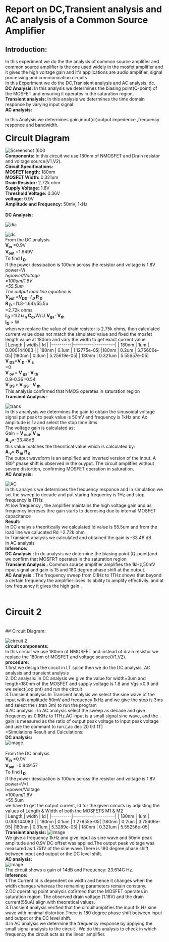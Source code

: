 # **Report on DC,Transient analysis and AC analysis of a Common Source Amplifier**
## **Introduction:**
</p>     In this experiment we do the the analysis of common source amplifier 
and common source amplifier is the one used widely in the mosfet amplifier and it gives the 
high voltage gain and it's applications are audio amplifier, signal processing and communication circuits
<br> In this Experiment we do the DC,Tranisient analysis and AC analysis.
dc.<br>
<b> DC Analysis:</b>
In this analysis we determines the biasing point(Q-point) of the MOSFET and ensuring it operates in the saturation region.
<br>
<b> Transient analysis:</b>
In this analysis we determines the time domain responce by varying input signal.
<br>
<b> AC analysis:</b>

In this Analysis we determines gain,input(or)output impedence ,frequency responce and bandwidth.
<br>
<br>
<b style="font-size: 27px;"> Circuit Diagram </b>


 ![Screenshot (600](https://github.com/user-attachments/assets/5ec39989-0a30-4e1b-921d-a3b359814ff9)
<br>
<b> Components:</b>
In this circuit we use 180nm of NMOSFET and Drain resistor and voltage source(V1,V2).
<br>
<b> Circuit Specifications:</b>
 <br>
 <b>MOSFET length:</b>
180nm
<br>
<b> MOSFET Width:</b>
0.321um
<br>
<b> Drain Resistor:</b>
2.72k ohm
<br>
<b> Supply Voltage:</b>
1.8V
<br>
<b> Threshold Voltage:</b>
0.36V
<br>
<b> voltage:</b>
0.9V
<br>
<b> Amplitude and Frequency:</b>
50mV, 1kHz
<br>.
<br>
<b> DC Analysis:</b>
<br>




![dia](https://github.com/user-attachments/assets/c99f2146-840e-49da-b01d-e8e4990a16a0)
<br>


![dc](https://github.com/user-attachments/assets/230737ba-c4c2-45a3-8916-d650cf94fd77)
<br>
From the DC analysis
<br>
<b>V<sub>in</b>
=0.9V
<br>
<b>V<sub>out</b>
=1.649V
<br>
To find <b> I<sub> D </b>
<br>
If the power dessipation is 100um across the resistor and voltage is 1.8V
<br>
power=V*I
<br>
I=power/Voltage
<br>
  =100um/1.8V
  <br>
 =55.5um
<br>
The output load line equation is
<br>
<b> V<sub>out</b>
=<b>V<sub>DD</b>-<b> I<sub> D </b>*<b> R<sub> D </b>
<br>
<b> R<sub> D </b>=(1.8-1.64)/55.5u
<br>
=2.72k ohms
<br>
<b> I<sub> D </b>
=1/2<b> u<sub> n</b><b> C<sub>ox</b>W/L(<b> V<sub>gs</b>-<b> V<sub>th</b>
<br>
<b> I<sub>D</b> &prop; W
<br>
when we replace the value of drain resistor is 2.75k ohms, then  calculated current value does not match the simulated value and fixed the mosfet length value at 180nm and
vary the width to get exact current value
<br>
| Length   | width    | Id       |
|----------|----------|----------|
| 180nm    | 1um      | 0.000144083 |
| 180nm    | 0.1um    | 1.12775e-05|
|180nm     | 0.2um    | 3.75606e-05|
|180nm     | 0.3um    |  5.25619e-05|
| 180nm    | 0.321um   |  5.55657e-05|
<br>
<b> V<sub> DS</b>=<b>V <sub> D </b>-<b>V <sub> s </b>
<br>
  =0
<br>
<b> V<sub> ov </b>=<b> V<sub> gs</b>-<b> V<sub> th </b>
<br> 
0.9-0.36=0.54
<br>
<b> V<sub> DS </b>><b> V<sub> GS </b>-<b> V<sub> th </b>
<br>
 This analysis confirmed that NMOS operates in saturation region
 <br>
 <b> Transient Analysis:</b>
 <br>
 

 
![trans](https://github.com/user-attachments/assets/0f7158ef-92ca-4150-a70c-1e0bf359651c)
<br>
In this ananlysis we determines the gain.to obtain the sinusoidal voltage signal put peak to peak value is 50mV and frequency is 1kHz and Ac amplitude is 1v and select the stop time 3ms
<br>
The voltage gain is calculated as:
<br>
Gain =<b> V<sub> out</b>/<b> V<sub> in</b>
<br>
<b> A<sub> v</b>=-33.48dB
<br>
this value matches the theoritical value which is calculated by:
<br>
<b> A<sub> v</b>=<b> G<sub> m</b><b> R<sub> d</b>
<br>
The output waveform is an amplified and inverted version of the input.
A 180° phase shift is observed in the ouyput.
The circuit amplifies without severe distortion, confirming MOSFET operation in saturation.
<br>
<b> AC Analysis:</b>

![AC](https://github.com/user-attachments/assets/f17c6aff-9b11-4fc5-ad46-2eb5fc3b9137)
<br>
In this analysis we determines the frequency responce and In  simulation we set the sweep to decade and put staring frequency is 1Hz and stop frequency is 1THz
<br>
At low frequency , the amplifier maintains the  high voltage gain and as frequency increses thre gain starts to decresing due to internal MOSFET capacitance
<br>
<b>Result:</b>
<br>
In DC analysis theoritically we calculated Id value is 55.5um and from the load line we calucated Rd =2.72k ohm
<br>
In Transient analysis we calculated and obtained the gain is -33.48 dB
<br>
In AC analysis 
<br>
<b> Inference:</b>
<br>
<b>DC Analysis :</b>
In dc analysis we  determine the biasing point (Q-point)and we confirm that MOSFRT operates in the saturation region
<br>
<b> Transient Analysis :</b>
Common source amplifier amplifies the 1kHz,50mV input signal and  gain is 15 and 180 degree phase shift at the output.
<br>
<b>AC Analysis :</b>
The frequency sweep from 0.1Hz to 1THz shows that beyond a certain frequency the amplifier loses its ability to amplify effectivily.
and at low frequency it gives the high gain .
<br>
<br>
# Circuit 2
<br>
## Circuit Diagram: 
<br>



![circuit 2](https://github.com/user-attachments/assets/6119c0aa-703b-4d5b-985e-380fd8a92b51)
<Br>
<b> circuit components:</b>
<br>
In this circuit we use 180nm of NMOSFET and instead of drain resistor we replace the 180nm of MOSFET and voltage source(V1,V2).
<br>
<b> procedure:</b>
<br>
1.first we design the circut in LT spice then we do the DC analysis, AC analysis and transient analysis
<br>
2. DC analysis: In DC analysis  we give the value for width=3um and length=180nm of the MOSFET and supply voltage is 1.8 and Vgs =0.9 and we select(.op pnt) and run the circuit
<br>
 3.Transient analysis:In Transient analysis we select the sine wave of the input with amplitude 50mV and frequency 1kHz and we give the stop is 3ms and select the (.tran 3m) to run the program
<br>
  4.AC analysis : In AC analysis select the sweep as decade and give frequency as 0.1KHz to 1THz.AC input is a small signal sine wave, and the gain is measured as the ratio of output peak voltage to input peak voltage and use the commant to run.(.ac dec 20 0.1 1T)
<br>
<Simulations Result and Calculations:</b>
<br>
<b> DC analysis:</b>
<br>
![image](https://github.com/user-attachments/assets/0aee3c28-1bcf-4e39-8fb7-bf1eb1344af4)
<br>
<br>
From the DC analysis
<br>
<b>V<sub>in</b>
=0.9V
<br>
<b>V<sub>out</b>
=0.849157
<br>
To find <b> I<sub> D </b>
<br>
If the power dessipation is 100um across the resistor and voltage is 1.8V
<br>
power=V*I
<br>
I=power/Voltage
<br>
  =100um/1.8V
  <br>
 =55.5um
 <br>
 we have to get the output current, Id for the given circuits by adjusting the values of Length & Width of both the MOSFETS M1 & M2 
 <br>
 | Length   | width    | Id       |
|----------|----------|----------|
| 180nm    | 1um      | 0.000144083 |
| 180nm    | 0.1um    | 1.27955e-05|
|180nm     | 0.2um    | 3.75606e-05|
|180nm     | 0.31um    |  5.3289e-05|
| 180nm    | 0.321um   |  5.55256e-05|
 <b> Transient analysis:</b>
 ![image](https://github.com/user-attachments/assets/63b6a6d2-2a5b-4892-b57d-41836ddbcfea)
 <br>
  We give a frequency 1kHz and give input as sine wave and 50mV peak amplitude and 0.9V DC offset was applied.The output peak voltage was measured as 1.751V of the sine wave.There is 180 degree phase shift between input and output or the DC level shift.
  <br>
  <b> AC analysis:</b>
  <br>
  ![image](https://github.com/user-attachments/assets/24d0ef0a-ff96-44fd-8188-e5d57798c663)
  <br>
   The circuit shows a gain of 14dB and    Frequency: 23.614G Hz.
   <br>
   <b> Inference:</b>
   <br>
   1.The Current Id is dependent on width and hence it changes when the width changes whereas the remaining parameters remain constany.
   <br>
   2.DC operating point analysis cofirmed that the MOSFET operates in saturation region. The observed drain voltage (1.18V) and the drain current(55uA) align with theoretical values.
   <br>
   3.Transient analysis verified that the circuit amplifies the input 1k Hz sine wave with minimal distortion.There is 180 degree phase shift between input and output or the DC level shift.
   <br>
   4.In AC analysis we determine the frequency response by applying the small signal analysis to the circuit . We do this analysis to check in which frequency the circuit acts as the linear amplifier.
   
   


 









 
